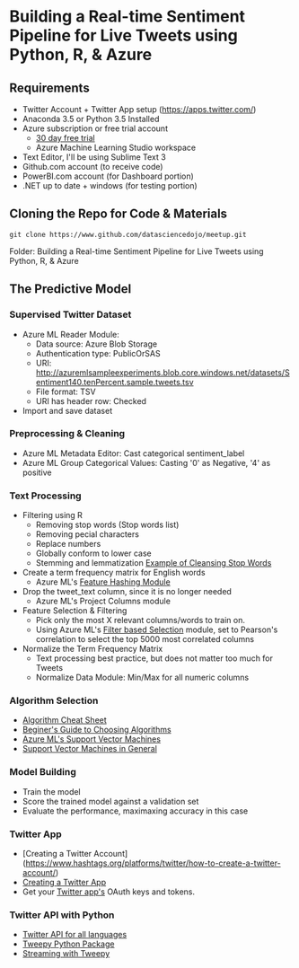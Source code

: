 # Building a Real-time Sentiment Pipeline for Live Tweets using Python, R, & Azure

## Requirements
* Twitter Account + Twitter App setup (https://apps.twitter.com/)
* Anaconda 3.5 or Python 3.5 Installed
* Azure subscription or free trial account
	* [30 day free trial](https://azure.microsoft.com/en-us/pricing/free-trial/)
	* Azure Machine Learning Studio workspace
* Text Editor, I'll be using Sublime Text 3
* Github.com account (to receive code)
* PowerBI.com account (for Dashboard portion)
* .NET up to date + windows (for testing portion)

## Cloning the Repo for Code & Materials
```
git clone https://www.github.com/datasciencedojo/meetup.git
```
Folder: Building a Real-time Sentiment Pipeline for Live Tweets using Python, R, & Azure

## The Predictive Model

### Supervised Twitter Dataset
* Azure ML Reader Module:
	* Data source: Azure Blob Storage
	* Authentication type: PublicOrSAS
	* URI: http://azuremlsampleexperiments.blob.core.windows.net/datasets/Sentiment140.tenPercent.sample.tweets.tsv
	* File format: TSV
	* URI has header row: Checked
* Import and save dataset

### Preprocessing & Cleaning
* Azure ML Metadata Editor: Cast categorical sentiment_label
* Azure ML Group Categorical Values: Casting '0' as Negative, '4' as positive

### Text Processing
* Filtering using R
	* Removing stop words (Stop words list)
	* Removing pecial characters
	* Replace numbers
	* Globally conform to lower case
	* Stemming and lemmatization
	[Example of Cleansing Stop Words](http://demos.datasciencedojo.com/demo/stopwords/)
* Create a term frequency matrix for English words
	* Azure ML's [Feature Hashing Module](https://msdn.microsoft.com/library/azure/c9a82660-2d9c-411d-8122-4d9e0b3ce92a)
* Drop the tweet_text column, since it is no longer needed
	* Azure ML's Project Columns module
* Feature Selection & Filtering
	* Pick only the most X relevant columns/words to train on. 
	* Using Azure ML's [Filter based Selection](https://msdn.microsoft.com/library/azure/818b356b-045c-412b-aa12-94a1d2dad90f) module, set to Pearson's correlation to select the top 5000 most correlated columns
* Normalize the Term Frequency Matrix
	* Text processing best practice, but does not matter too much for Tweets
	* Normalize Data Module: Min/Max for all numeric columns

### Algorithm Selection
* [Algorithm Cheat Sheet](https://azure.microsoft.com/en-us/documentation/articles/machine-learning-algorithm-cheat-sheet/)
* [Beginer's Guide to Choosing Algorithms](https://azure.microsoft.com/en-us/documentation/articles/machine-learning-algorithm-choice/)
* [Azure ML's Support Vector Machines](https://msdn.microsoft.com/en-us/library/azure/dn905835.aspx)
* [Support Vector Machines in General](https://en.wikipedia.org/wiki/Support_vector_machine)

### Model Building
* Train the model
* Score the trained model against a validation set
* Evaluate the performance, maximaxing accuracy in this case

### Twitter App
* [Creating a Twitter Account] (https://www.hashtags.org/platforms/twitter/how-to-create-a-twitter-account/)
* [Creating a Twitter App](http://www.ning.com/help/?p=4955)
* Get your [Twitter app's](https://apps.twitter.com/) OAuth keys and tokens.

### Twitter API with Python
* [Twitter API for all languages](https://dev.twitter.com/overview/api/twitter-libraries)
* [Tweepy Python Package](https://github.com/tweepy/tweepy)
* [Streaming with Tweepy](http://tweepy.readthedocs.org/en/v3.2.0/streaming_how_to.html?highlight=stream)